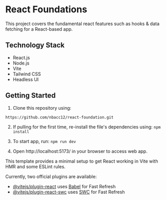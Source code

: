 # React Foundations
This project covers the fundamental react features such as hooks & data fetching for a React-based app.  

## Technology Stack
- React.js
- Node.js
- Vite
- Tailwind CSS
- Headless UI

## Getting Started

1) Clone this repository using:

```bash
https://github.com/nbacc12/react-foundation.git

```

2) If pulling for the first time, re-install the file's dependencies using: `npm install`

3) To start app, run: `npm run dev`

4) Open http://localhost:5173/ in your browser to access web app. 



This template provides a minimal setup to get React working in Vite with HMR and some ESLint rules.

Currently, two official plugins are available:

- [@vitejs/plugin-react](https://github.com/vitejs/vite-plugin-react/blob/main/packages/plugin-react/README.md) uses [Babel](https://babeljs.io/) for Fast Refresh
- [@vitejs/plugin-react-swc](https://github.com/vitejs/vite-plugin-react-swc) uses [SWC](https://swc.rs/) for Fast Refresh

